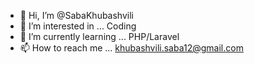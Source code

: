 - 👋 Hi, I’m @SabaKhubashvili
- 👀 I’m interested in ... Coding
- 🌱 I’m currently learning ... PHP/Laravel
- 📫 How to reach me ... khubashvili.saba12@gmail.com

<!---
SabaKhubashvili/SabaKhubashvili is a ✨ special ✨ repository because its `README.md` (this file) appears on your GitHub profile.
You can click the Preview link to take a look at your changes.
--->
